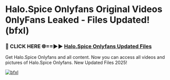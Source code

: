 # Halo.Spice Onlyfans Original Videos 0nlyFans Leaked - Files Updated! (bfxl)

<h3>🔴 CLICK HERE 🌐==►► <a href="https://tinyurl.com/ms9xzufz" rel="nofollow">Halo.Spice Onlyfans Updated Files</a></h3>

Get Halo.Spice Onlyfans and all content. Now you can access all videos and pictures of Halo.Spice Onlyfans. New Updated Files 2025!

[![bfxl](https://i.imgur.com/PQ7UWWw.gif)](https://tinyurl.com/ms9xzufz)
